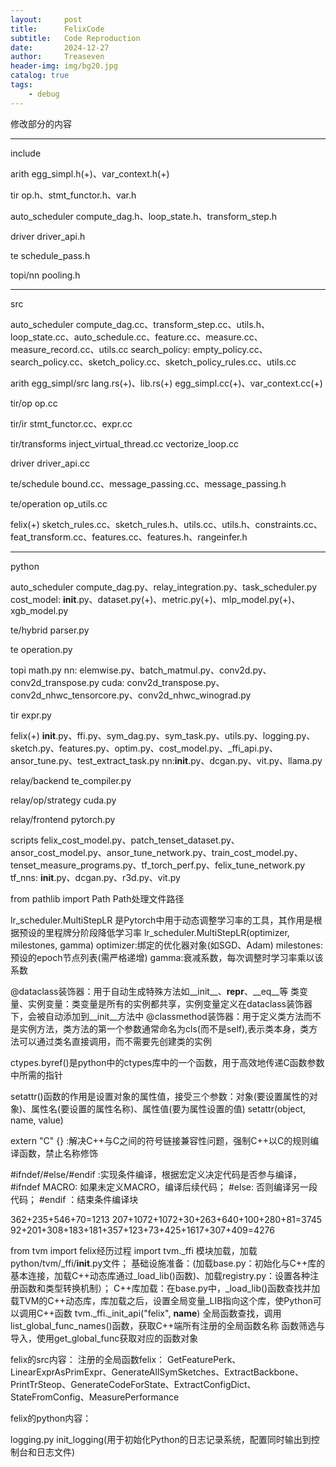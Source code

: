 ```yaml
---
layout:     post
title:      FelixCode
subtitle:   Code Reproduction
date:       2024-12-27
author:     Treaseven
header-img: img/bg20.jpg
catalog: true
tags:
    - debug
---
```




修改部分的内容

-----------------------------
include

arith
egg_simpl.h(+)、var_context.h(+)

tir
op.h、stmt_functor.h、var.h


auto_scheduler
compute_dag.h、loop_state.h、transform_step.h

driver
driver_api.h

te
schedule_pass.h

topi/nn
pooling.h

----------------------------
src

auto_scheduler
compute_dag.cc、transform_step.cc、utils.h、loop_state.cc、auto_schedule.cc、feature.cc、measure.cc、measure_record.cc、utils.cc
search_policy: empty_policy.cc、search_policy.cc、sketch_policy.cc、sketch_policy_rules.cc、utils.cc

arith
egg_simpl/src   lang.rs(+)、lib.rs(+)
egg_simpl.cc(+)、var_context.cc(+)

tir/op
op.cc

tir/ir
stmt_functor.cc、expr.cc

tir/transforms
inject_virtual_thread.cc
vectorize_loop.cc

driver
driver_api.cc

te/schedule
bound.cc、message_passing.cc、message_passing.h

te/operation
op_utils.cc

felix(+)
sketch_rules.cc、sketch_rules.h、utils.cc、utils.h、constraints.cc、feat_transform.cc、features.cc、features.h、rangeinfer.h

-----------------------------
python

auto_scheduler
compute_dag.py、relay_integration.py、task_scheduler.py
cost_model: __init__.py、dataset.py(+)、metric.py(+)、mlp_model.py(+)、xgb_model.py

te/hybrid
parser.py

te
operation.py

topi
math.py
nn: elemwise.py、batch_matmul.py、conv2d.py、conv2d_transpose.py
cuda: conv2d_transpose.py、conv2d_nhwc_tensorcore.py、conv2d_nhwc_winograd.py

tir
expr.py

felix(+)
__init__.py、ffi.py、sym_dag.py、sym_task.py、utils.py、logging.py、sketch.py、features.py、optim.py、cost_model.py、_ffi_api.py、ansor_tune.py、test_extract_task.py
nn:__init__.py、dcgan.py、vit.py、llama.py

relay/backend
te_compiler.py

relay/op/strategy
cuda.py

relay/frontend
pytorch.py

scripts
felix_cost_model.py、patch_tenset_dataset.py、ansor_cost_model.py、ansor_tune_network.py、train_cost_model.py、tenset_measure_programs.py、tf_torch_perf.py、felix_tune_network.py
tf_nns: __init__.py、dcgan.py、r3d.py、vit.py


from pathlib import Path
Path处理文件路径

lr_scheduler.MultiStepLR 是Pytorch中用于动态调整学习率的工具，其作用是根据预设的里程牌分阶段降低学习率
lr_scheduler.MultiStepLR(optimizer, milestones, gamma)
optimizer:绑定的优化器对象(如SGD、Adam)     milestones:预设的epoch节点列表(需严格递增)      gamma:衰减系数，每次调整时学习率乘以该系数

@dataclass装饰器：用于自动生成特殊方法如__init__、__repr__、__eq__等
类变量、实例变量：类变量是所有的实例都共享，实例变量定义在dataclass装饰器下，会被自动添加到__init__方法中
@classmethod装饰器：用于定义类方法而不是实例方法，类方法的第一个参数通常命名为cls(而不是self),表示类本身，类方法可以通过类名直接调用，而不需要先创建类的实例

ctypes.byref()是python中的ctypes库中的一个函数，用于高效地传递C函数参数中所需的指针

setattr()函数的作用是设置对象的属性值，接受三个参数：对象(要设置属性的对象)、属性名(要设置的属性名称)、属性值(要为属性设置的值)
setattr(object, name, value)

extern "C" {} :解决C++与C之间的符号链接兼容性问题，强制C++以C的规则编译函数，禁止名称修饰

#ifndef/#else/#endif :实现条件编译，根据宏定义决定代码是否参与编译，#ifndef MACRO: 如果未定义MACRO，编译后续代码； #else: 否则编译另一段代码； #endif ：结束条件编译块

362+235+546+70=1213
207+1072+1072+30+263+640+100+280+81=3745
92+201+308+183+181+357+123+73+425+1617+307+409=4276


from tvm import felix经历过程
import tvm._ffi
模块加载，加载python/tvm/_ffi/__init__.py文件；
基础设施准备：(加载base.py：初始化与C++库的基本连接，加载C++动态库通过_load_lib()函数)、加载registry.py：设置各种注册函数和类型转换机制）；
C++库加载：在base.py中，_load_lib()函数查找并加载TVM的C++动态库，库加载之后，设置全局变量_LIB指向这个库，使Python可以调用C++函数
tvm._ffi._init_api("felix", __name__)
全局函数查找，调用list_global_func_names()函数，获取C++端所有注册的全局函数名称
函数筛选与导入，使用get_global_func获取对应的函数对象



felix的src内容：
注册的全局函数felix： GetFeaturePerk、LinearExprAsPrimExpr、GenerateAllSymSketches、ExtractBackbone、PrintTrSteop、GenerateCodeForState、ExtractConfigDict、StateFromConfig、MeasurePerformance




felix的python内容：

logging.py init_logging(用于初始化Python的日志记录系统，配置同时输出到控制台和日志文件)